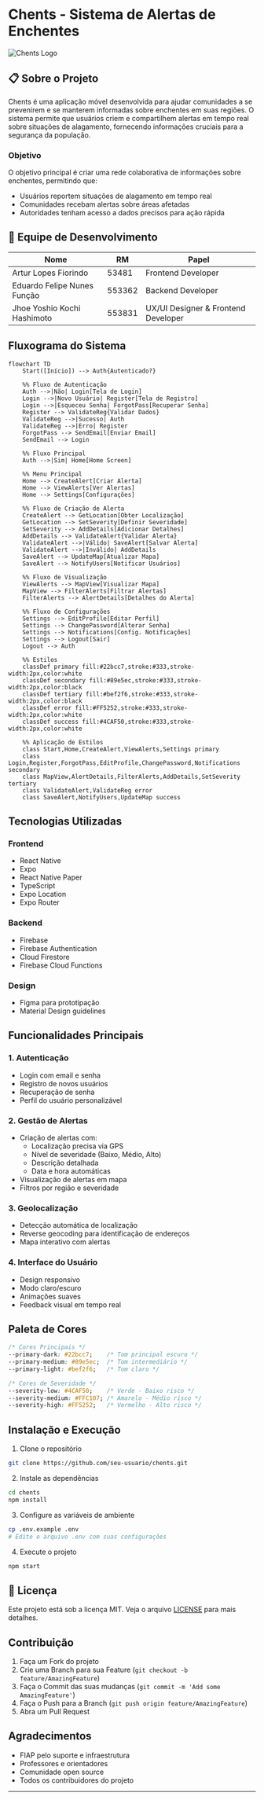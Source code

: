 # Chents - Sistema de Alertas de Enchentes

![Chents Logo](./assets/images/logobranco.png)

## 📋 Sobre o Projeto

Chents é uma aplicação móvel desenvolvida para ajudar comunidades a se prevenirem e se manterem informadas sobre enchentes em suas regiões. O sistema permite que usuários criem e compartilhem alertas em tempo real sobre situações de alagamento, fornecendo informações cruciais para a segurança da população.

### Objetivo

O objetivo principal é criar uma rede colaborativa de informações sobre enchentes, permitindo que:
- Usuários reportem situações de alagamento em tempo real
- Comunidades recebam alertas sobre áreas afetadas
- Autoridades tenham acesso a dados precisos para ação rápida

## 👥 Equipe de Desenvolvimento

| Nome | RM | Papel |
|------|------|-------|
| Artur Lopes Fiorindo | 53481 | Frontend Developer |
| Eduardo Felipe Nunes Função | 553362 | Backend Developer |
| Jhoe Yoshio Kochi Hashimoto | 553831 | UX/UI Designer & Frontend Developer |

## Fluxograma do Sistema

```mermaid
flowchart TD
    Start([Início]) --> Auth{Autenticado?}
    
    %% Fluxo de Autenticação
    Auth -->|Não| Login[Tela de Login]
    Login -->|Novo Usuário| Register[Tela de Registro]
    Login -->|Esqueceu Senha| ForgotPass[Recuperar Senha]
    Register --> ValidateReg{Validar Dados}
    ValidateReg -->|Sucesso| Auth
    ValidateReg -->|Erro| Register
    ForgotPass --> SendEmail[Enviar Email]
    SendEmail --> Login
    
    %% Fluxo Principal
    Auth -->|Sim| Home[Home Screen]
    
    %% Menu Principal
    Home --> CreateAlert[Criar Alerta]
    Home --> ViewAlerts[Ver Alertas]
    Home --> Settings[Configurações]
    
    %% Fluxo de Criação de Alerta
    CreateAlert --> GetLocation[Obter Localização]
    GetLocation --> SetSeverity[Definir Severidade]
    SetSeverity --> AddDetails[Adicionar Detalhes]
    AddDetails --> ValidateAlert{Validar Alerta}
    ValidateAlert -->|Válido| SaveAlert[Salvar Alerta]
    ValidateAlert -->|Inválido| AddDetails
    SaveAlert --> UpdateMap[Atualizar Mapa]
    SaveAlert --> NotifyUsers[Notificar Usuários]
    
    %% Fluxo de Visualização
    ViewAlerts --> MapView[Visualizar Mapa]
    MapView --> FilterAlerts[Filtrar Alertas]
    FilterAlerts --> AlertDetails[Detalhes do Alerta]
    
    %% Fluxo de Configurações
    Settings --> EditProfile[Editar Perfil]
    Settings --> ChangePassword[Alterar Senha]
    Settings --> Notifications[Config. Notificações]
    Settings --> Logout[Sair]
    Logout --> Auth
    
    %% Estilos
    classDef primary fill:#22bcc7,stroke:#333,stroke-width:2px,color:white
    classDef secondary fill:#89e5ec,stroke:#333,stroke-width:2px,color:black
    classDef tertiary fill:#bef2f6,stroke:#333,stroke-width:2px,color:black
    classDef error fill:#FF5252,stroke:#333,stroke-width:2px,color:white
    classDef success fill:#4CAF50,stroke:#333,stroke-width:2px,color:white
    
    %% Aplicação de Estilos
    class Start,Home,CreateAlert,ViewAlerts,Settings primary
    class Login,Register,ForgotPass,EditProfile,ChangePassword,Notifications secondary
    class MapView,AlertDetails,FilterAlerts,AddDetails,SetSeverity tertiary
    class ValidateAlert,ValidateReg error
    class SaveAlert,NotifyUsers,UpdateMap success
```

## Tecnologias Utilizadas

### Frontend
- React Native
- Expo
- React Native Paper
- TypeScript
- Expo Location
- Expo Router

### Backend
- Firebase
- Firebase Authentication
- Cloud Firestore
- Firebase Cloud Functions

### Design
- Figma para prototipação
- Material Design guidelines

## Funcionalidades Principais

### 1. Autenticação
- Login com email e senha
- Registro de novos usuários
- Recuperação de senha
- Perfil do usuário personalizável

### 2. Gestão de Alertas
- Criação de alertas com:
  - Localização precisa via GPS
  - Nível de severidade (Baixo, Médio, Alto)
  - Descrição detalhada
  - Data e hora automáticas
- Visualização de alertas em mapa
- Filtros por região e severidade

### 3. Geolocalização
- Detecção automática de localização
- Reverse geocoding para identificação de endereços
- Mapa interativo com alertas

### 4. Interface do Usuário
- Design responsivo
- Modo claro/escuro
- Animações suaves
- Feedback visual em tempo real

## Paleta de Cores

```css
/* Cores Principais */
--primary-dark: #22bcc7;    /* Tom principal escuro */
--primary-medium: #89e5ec;  /* Tom intermediário */
--primary-light: #bef2f6;   /* Tom claro */

/* Cores de Severidade */
--severity-low: #4CAF50;    /* Verde - Baixo risco */
--severity-medium: #FFC107; /* Amarelo - Médio risco */
--severity-high: #FF5252;   /* Vermelho - Alto risco */
```

## Instalação e Execução

1. Clone o repositório
```bash
git clone https://github.com/seu-usuario/chents.git
```

2. Instale as dependências
```bash
cd chents
npm install
```

3. Configure as variáveis de ambiente
```bash
cp .env.example .env
# Edite o arquivo .env com suas configurações
```

4. Execute o projeto
```bash
npm start
```

## 📄 Licença

Este projeto está sob a licença MIT. Veja o arquivo [LICENSE](LICENSE) para mais detalhes.

## Contribuição

1. Faça um Fork do projeto
2. Crie uma Branch para sua Feature (`git checkout -b feature/AmazingFeature`)
3. Faça o Commit das suas mudanças (`git commit -m 'Add some AmazingFeature'`)
4. Faça o Push para a Branch (`git push origin feature/AmazingFeature`)
5. Abra um Pull Request



## Agradecimentos

- FIAP pelo suporte e infraestrutura
- Professores e orientadores
- Comunidade open source
- Todos os contribuidores do projeto

---
